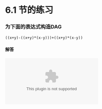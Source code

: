 # 6.1 节的练习
### 为下面的表达式构造DAG
    ((x+y)-((x+y)*(x-y)))+((x+y)*(x-y))

#### 解答
![6.1.1](http://github.com/OkabeRintarou/DragonBook2e/raw/master/ch06/6.1/assets/6.1.1.eps)

